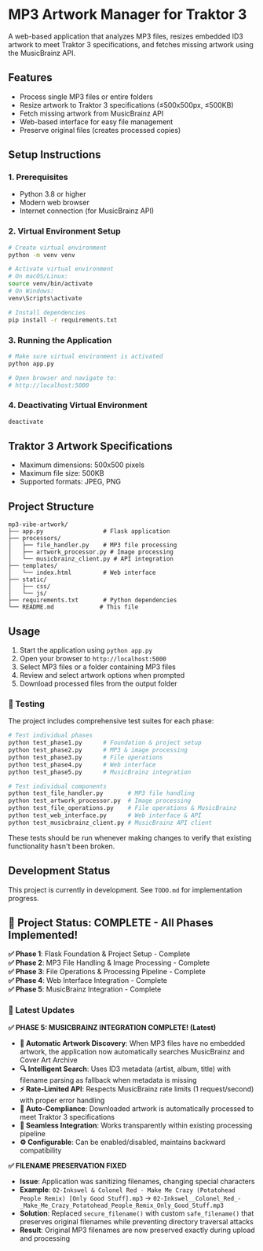 # MP3 Artwork Manager for Traktor 3

A web-based application that analyzes MP3 files, resizes embedded ID3 artwork to meet Traktor 3 specifications, and fetches missing artwork using the MusicBrainz API.

## Features

- Process single MP3 files or entire folders
- Resize artwork to Traktor 3 specifications (≤500x500px, ≤500KB)
- Fetch missing artwork from MusicBrainz API
- Web-based interface for easy file management
- Preserve original files (creates processed copies)

## Setup Instructions

### 1. Prerequisites

- Python 3.8 or higher
- Modern web browser
- Internet connection (for MusicBrainz API)

### 2. Virtual Environment Setup

```bash
# Create virtual environment
python -m venv venv

# Activate virtual environment
# On macOS/Linux:
source venv/bin/activate
# On Windows:
venv\Scripts\activate

# Install dependencies
pip install -r requirements.txt
```

### 3. Running the Application

```bash
# Make sure virtual environment is activated
python app.py

# Open browser and navigate to:
# http://localhost:5000
```

### 4. Deactivating Virtual Environment

```bash
deactivate
```

## Traktor 3 Artwork Specifications

- Maximum dimensions: 500x500 pixels
- Maximum file size: 500KB
- Supported formats: JPEG, PNG

## Project Structure

```
mp3-vibe-artwork/
├── app.py                 # Flask application
├── processors/
│   ├── file_handler.py    # MP3 file processing
│   ├── artwork_processor.py # Image processing
│   └── musicbrainz_client.py # API integration
├── templates/
│   └── index.html         # Web interface
├── static/
│   ├── css/
│   └── js/
├── requirements.txt       # Python dependencies
└── README.md             # This file
```

## Usage

1. Start the application using `python app.py`
2. Open your browser to `http://localhost:5000`
3. Select MP3 files or a folder containing MP3 files
4. Review and select artwork options when prompted
5. Download processed files from the output folder

### 🧪 Testing

The project includes comprehensive test suites for each phase:

```bash
# Test individual phases
python test_phase1.py      # Foundation & project setup
python test_phase2.py      # MP3 & image processing  
python test_phase3.py      # File operations
python test_phase4.py      # Web interface
python test_phase5.py      # MusicBrainz integration

# Test individual components
python test_file_handler.py       # MP3 file handling
python test_artwork_processor.py  # Image processing
python test_file_operations.py    # File operations & MusicBrainz
python test_web_interface.py      # Web interface & API
python test_musicbrainz_client.py # MusicBrainz API client
```

These tests should be run whenever making changes to verify that existing functionality hasn't been broken.

## Development Status

This project is currently in development. See `TODO.md` for implementation progress.

## 🎉 Project Status: COMPLETE - All Phases Implemented! 

**✅ Phase 1**: Flask Foundation & Project Setup - Complete  
**✅ Phase 2**: MP3 File Handling & Image Processing - Complete  
**✅ Phase 3**: File Operations & Processing Pipeline - Complete  
**✅ Phase 4**: Web Interface Integration - Complete  
**✅ Phase 5**: MusicBrainz Integration - Complete  

### 🔧 Latest Updates

**✅ PHASE 5: MUSICBRAINZ INTEGRATION COMPLETE! (Latest)**
- **🎵 Automatic Artwork Discovery**: When MP3 files have no embedded artwork, the application now automatically searches MusicBrainz and Cover Art Archive
- **🔍 Intelligent Search**: Uses ID3 metadata (artist, album, title) with filename parsing as fallback when metadata is missing
- **⚡ Rate-Limited API**: Respects MusicBrainz rate limits (1 request/second) with proper error handling
- **📐 Auto-Compliance**: Downloaded artwork is automatically processed to meet Traktor 3 specifications
- **🔧 Seamless Integration**: Works transparently within existing processing pipeline
- **⚙️ Configurable**: Can be enabled/disabled, maintains backward compatibility

**✅ FILENAME PRESERVATION FIXED**
- **Issue**: Application was sanitizing filenames, changing special characters
- **Example**: `02-Inkswel & Colonel Red - Make Me Crazy (Potatohead People Remix) [Only Good Stuff].mp3` → `02-Inkswel__Colonel_Red_-_Make_Me_Crazy_Potatohead_People_Remix_Only_Good_Stuff.mp3`
- **Solution**: Replaced `secure_filename()` with custom `safe_filename()` that preserves original filenames while preventing directory traversal attacks
- **Result**: Original MP3 filenames are now preserved exactly during upload and processing 